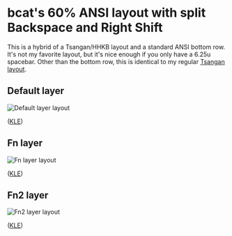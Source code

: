 # bcat's 60% ANSI layout with split Backspace and Right Shift

This is a hybrid of a Tsangan/HHKB layout and a standard ANSI bottom row. It's
not my favorite layout, but it's nice enough if you only have a 6.25u spacebar.
Other than the bottom row, this is identical to my regular [Tsangan
layout](/layouts/60_tsangan_hhkb/bcat).

## Default layer

![Default layer layout](https://i.imgur.com/auP2mWT.png)

([KLE](http://www.keyboard-layout-editor.com/#/gists/327b41b5a933b3d44bf60ca9822e85dc))

## Fn layer

![Fn layer layout](https://i.imgur.com/iRNy6Zy.png)

([KLE](http://www.keyboard-layout-editor.com/#/gists/c7a55e75285d474b6301140eaf53f915))

## Fn2 layer

![Fn2 layer layout](https://i.imgur.com/DW03vvJ.png)

([KLE](http://www.keyboard-layout-editor.com/#/gists/6e1068e4f91bbacccaf5ac0acbeec79c))
